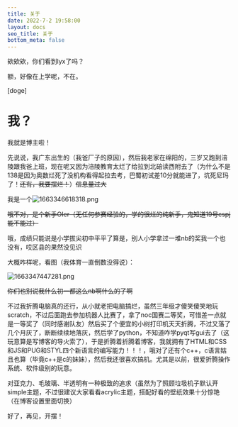 ```yaml
---
title: 关于
date: 2022-7-2 19:58:00
layout: docs
seo_title: 关于
bottom_meta: false
---
```


欸欸欸，你们看到lyx了吗？

额，好像在上学呢，不在。

[doge]

# 我？

我就是博主啦！

先说说，我广东出生的（我爸厂子的原因），然后我老家在绵阳的，三岁又跑到涪陵跟我爸上班，现在呢又因为涪陵教育太烂了给拉到北碚读西附去了（为什么不是138是因为奥数烂死了没机构看得起拉去考，巴蜀初试差10分就能进了，坑死尼玛了！~~还有，我要摆烂！~~）~~信息量过大~~

我是一个![1663346618318.png](https://bu.dusays.com/2022/09/17/6324a7bd9146b.png)

<del class="noheimu">哦不对，是个新手OIer~~（无任何参赛经验的，学的很烂的纯新手，鬼知道19号cspj能不能过）~~</del>

哦，成绩只能说是小学拔尖初中平平了算是，别人小学拿过一堆nb的奖我一个也没有，哎区县的果然没见识

大概咋样呢，看图（我体育一直倒数没得说）：

![1663347447281.png](https://bu.dusays.com/2022/09/17/6324aafae1ba5.png)

~~你们也别说我什么初一都这么nb啊什么的了啊~~

不过我折腾电脑真的还行，从小就老把电脑搞烂，虽然三年级才傻笑傻笑地玩scratch，不过后面跑去参加机器人比赛了，拿了noc国赛二等奖，可惜差一点就是一等奖了（同时感谢队友）然后买了个便宜的小树打印机天天折腾，不过又落了几个月灰了，断断续续地落灰，然后学了python，不知道咋学pyqt写gui去了（这玩意算是写博客的导火索了），于是折腾着折腾着博客，我就拥有了HTML和CSS和JS和PUG和STYL四个新语言的编写能力！！！，哦对了还有个c++，c语言姑且也算（毕竟c++是c的妹妹），然后我还很喜欢搞机。尤其是以前，很爱折腾操作系统、软件级别的玩意。

对亚克力、毛玻璃、半透明有一种极致的追求（虽然为了照顾垃圾机子默认开simple主题，不过很建议大家看看acrylic主题，搭配好看的壁纸效果十分惊艳（在博客设置里面切换）

好了，再见，开摆！